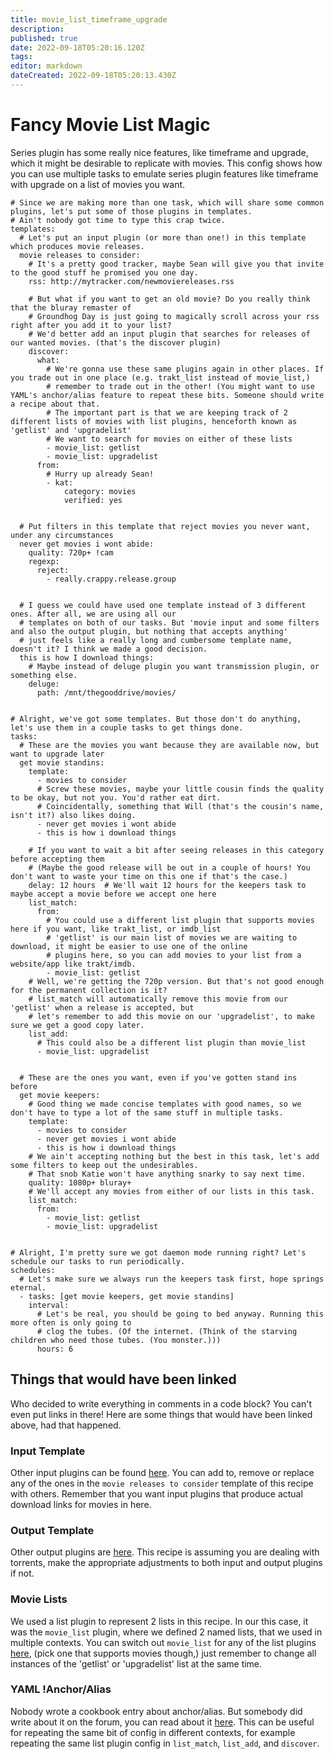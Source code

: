 ```yaml
---
title: movie_list_timeframe_upgrade
description: 
published: true
date: 2022-09-18T05:20:16.120Z
tags: 
editor: markdown
dateCreated: 2022-09-18T05:20:13.430Z
---
```


# Fancy Movie List Magic
Series plugin has some really nice features, like timeframe and upgrade, which it might be desirable to replicate with movies. This config shows how you can use multiple tasks to emulate series plugin features like timeframe with upgrade on a list of movies you want.

```
# Since we are making more than one task, which will share some common plugins, let's put some of those plugins in templates.
# Ain't nobody got time to type this crap twice.
templates:
  # Let's put an input plugin (or more than one!) in this template which produces movie releases.
  movie releases to consider:
    # It's a pretty good tracker, maybe Sean will give you that invite to the good stuff he promised you one day.
    rss: http://mytracker.com/newmoviereleases.rss

    # But what if you want to get an old movie? Do you really think that the bluray remaster of 
    # Groundhog Day is just going to magically scroll across your rss right after you add it to your list?
    # We'd better add an input plugin that searches for releases of our wanted movies. (that's the discover plugin)
    discover:
      what:
        # We're gonna use these same plugins again in other places. If you trade out in one place (e.g. trakt_list instead of movie_list,)
        # remember to trade out in the other! (You might want to use YAML's anchor/alias feature to repeat these bits. Someone should write a recipe about that.
        # The important part is that we are keeping track of 2 different lists of movies with list plugins, henceforth known as 'getlist' and 'upgradelist'
        # We want to search for movies on either of these lists
        - movie_list: getlist
        - movie_list: upgradelist
      from:
        # Hurry up already Sean!
        - kat:
            category: movies
            verified: yes


  # Put filters in this template that reject movies you never want, under any circumstances
  never get movies i wont abide:
    quality: 720p+ !cam
    regexp:
      reject:
        - really.crappy.release.group


  # I guess we could have used one template instead of 3 different ones. After all, we are using all our
  # templates on both of our tasks. But 'movie input and some filters and also the output plugin, but nothing that accepts anything'
  # just feels like a really long and cumbersome template name, doesn't it? I think we made a good decision.
  this is how I download things:
    # Maybe instead of deluge plugin you want transmission plugin, or something else.
    deluge:
      path: /mnt/thegooddrive/movies/


# Alright, we've got some templates. But those don't do anything, let's use them in a couple tasks to get things done.
tasks:
  # These are the movies you want because they are available now, but want to upgrade later
  get movie standins:
    template:
      - movies to consider
      # Screw these movies, maybe your little cousin finds the quality to be okay, but not you. You'd rather eat dirt.
      # Coincidentally, something that Will (that's the cousin's name, isn't it?) also likes doing.
      - never get movies i wont abide
      - this is how i download things
       
    # If you want to wait a bit after seeing releases in this category before accepting them
    # (Maybe the good release will be out in a couple of hours! You don't want to waste your time on this one if that's the case.)
    delay: 12 hours  # We'll wait 12 hours for the keepers task to maybe accept a movie before we accept one here
    list_match:
      from:
        # You could use a different list plugin that supports movies here if you want, like trakt_list, or imdb_list
        # 'getlist' is our main list of movies we are waiting to download, it might be easier to use one of the online
        # plugins here, so you can add movies to your list from a website/app like trakt/imdb.
        - movie_list: getlist
    # Well, we're getting the 720p version. But that's not good enough for the permanent collection is it?
    # list_match will automatically remove this movie from our 'getlist' when a release is accepted, but
    # let's remember to add this movie on our 'upgradelist', to make sure we get a good copy later.
    list_add:
      # This could also be a different list plugin than movie_list
      - movie_list: upgradelist


  # These are the ones you want, even if you've gotten stand ins before
  get movie keepers:
    # Good thing we made concise templates with good names, so we don't have to type a lot of the same stuff in multiple tasks.
    template:
      - movies to consider
      - never get movies i wont abide
      - this is how i download things
    # We ain't accepting nothing but the best in this task, let's add some filters to keep out the undesirables.
    # That snob Katie won't have anything snarky to say next time.
    quality: 1080p+ bluray+
    # We'll accept any movies from either of our lists in this task.
    list_match:
      from:
        - movie_list: getlist
        - movie_list: upgradelist


# Alright, I'm pretty sure we got daemon mode running right? Let's schedule our tasks to run periodically.
schedules:
  # Let's make sure we always run the keepers task first, hope springs eternal.
  - tasks: [get movie keepers, get movie standins]
    interval:
      # Let's be real, you should be going to bed anyway. Running this more often is only going to
      # clog the tubes. (Of the internet. (Think of the starving children who need those tubes. (You monster.)))
      hours: 6
```

## Things that would have been linked
Who decided to write everything in comments in a code block? You can't even put links in there!
Here are some things that would have been linked above, had that happened.

### Input Template
Other input plugins can be found [here](/Plugins#Inputs). You can add to, remove or replace any of the ones in the `movie releases to consider` template of this recipe with others.
Remember that you want input plugins that produce actual download links for movies in here.

### Output Template
Other output plugins are [here](/Plugins#Output). This recipe is assuming you are dealing with torrents, make the appropriate adjustments to both input and output plugins if not.

### Movie Lists
We used a list plugin to represent 2 lists in this recipe. In our this case, it was the `movie_list` plugin, where we defined 2 named lists, that we used in multiple contexts. You can switch out `movie_list` for any of the list plugins [here](/Plugins/List), (pick one that supports movies though,) just remember to change all instances of the 'getlist' or 'upgradelist' list at the same time.

### YAML !Anchor/Alias
Nobody wrote a cookbook entry about anchor/alias. But somebody did write about it on the forum, you can read about it [here](http://discuss.flexget.com/t/advanced-yaml-trick-anchors/2405?u=gazpachoking). This can be useful for repeating the same bit of config in different contexts, for example repeating the same list plugin config in `list_match`, `list_add`, and `discover`.